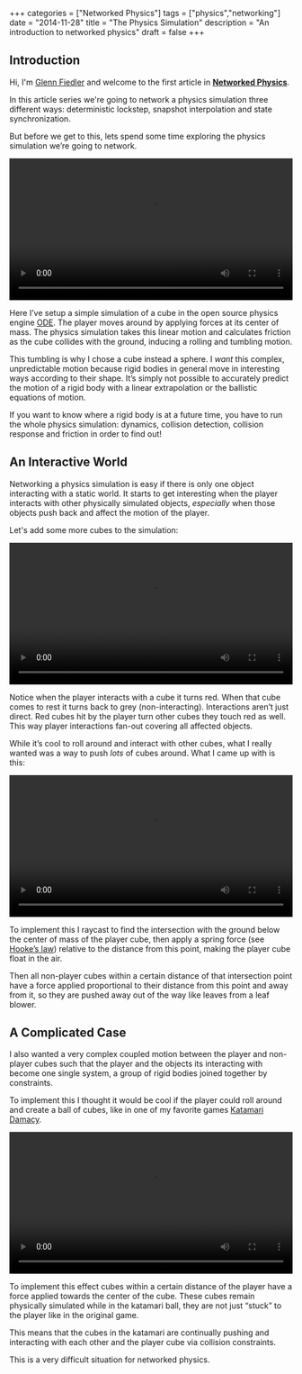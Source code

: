 +++
categories = ["Networked Physics"]
tags = ["physics","networking"]
date = "2014-11-28"
title = "The Physics Simulation"
description = "An introduction to networked physics"
draft = false
+++

## Introduction

Hi, I'm [Glenn Fiedler](/about) and welcome to the first article in **[Networked Physics](/categories/networked-physics/)**.

In this article series we're going to network a physics simulation three different ways: deterministic lockstep, snapshot interpolation and state synchronization.

But before we get to this, lets spend some time exploring the physics simulation we’re going to network.

<video preload="auto" autoplay="autoplay" loop="loop" width="100%">
<source src="http://new.gafferongames.com/videos/the_physics_simulation_cube.mp4" type="video/mp4" />
<source src="http://new.gafferongames.com/videos/the_physics_simulation_cube.webm" type="video/webm" />
Your browser does not support the video tag.
</video>

Here I’ve setup a simple simulation of a cube in the open source physics engine [ODE](http://www.ode.org). The player moves around by applying forces at its center of mass. The physics simulation takes this linear motion and calculates friction as the cube collides with the ground, inducing a rolling and tumbling motion.

This tumbling is why I chose a cube instead a sphere. I _want_ this complex, unpredictable motion because rigid bodies in general move in interesting ways according to their shape. It’s simply not possible to accurately predict the motion of a rigid body with a linear extrapolation or the ballistic equations of motion. 

If you want to know where a rigid body is at a future time, you have to run the whole physics simulation: dynamics, collision detection, collision response and friction in order to find out!

## An Interactive World

Networking a physics simulation is easy if there is only one object interacting with a static world. It starts to get interesting when the player interacts with other physically simulated objects, _especially_ when those objects push back and affect the motion of the player. 

Let's add some more cubes to the simulation:

<video preload="auto" autoplay="autoplay" loop="loop" width="100%">
<source src="http://new.gafferongames.com/videos/the_physics_simulation_cubes_roll.mp4" type="video/mp4" />
<source src="http://new.gafferongames.com/videos/the_physics_simulation_cubes_roll.webm" type="video/webm" />
Your browser does not support the video tag.
</video>

Notice when the player interacts with a cube it turns red. When that cube comes to rest it turns back to grey (non-interacting). Interactions aren’t just direct. Red cubes hit by the player turn other cubes they touch red as well. This way player interactions fan-out covering all affected objects.

While it’s cool to roll around and interact with other cubes, what I really wanted was a way to push _lots_ of cubes around. What I came up with is this:

<video preload="auto" autoplay="autoplay" loop="loop" width="100%">
<source src="http://new.gafferongames.com/videos/the_physics_simulation_cubes_blow.mp4" type="video/mp4" />
<source src="http://new.gafferongames.com/videos/the_physics_simulation_cubes_blow.webm" type="video/webm" />
Your browser does not support the video tag.
</video>

To implement this I raycast to find the intersection with the ground below the center of mass of the player cube, then apply a spring force (see [Hooke’s law](https://en.wikipedia.org/wiki/Hooke%27s_law)) relative to the distance from this point, making the player cube float in the air.

Then all non-player cubes within a certain distance of that intersection point have a force applied proportional to their distance from this point and away from it, so they are pushed away out of the way like leaves from a leaf blower.

## A Complicated Case

I also wanted a very complex coupled motion between the player and non-player cubes such that the player and the objects its interacting with become one single system, a group of rigid bodies joined together by constraints. 

To implement this I thought it would be cool if the player could roll around and create a ball of cubes, like in one of my favorite games [Katamari Damacy](https://en.wikipedia.org/wiki/Katamari_Damacy).

<video preload="auto" autoplay="autoplay" loop="loop" width="100%">
<source src="http://new.gafferongames.com/videos/the_physics_simulation_cubes_katamari.mp4" type="video/mp4" />
<source src="http://new.gafferongames.com/videos/the_physics_simulation_cubes_katamari.webm" type="video/webm" />
Your browser does not support the video tag.
</video>

To implement this effect cubes within a certain distance of the player have a force applied towards the center of the cube. These cubes remain physically simulated while in the katamari ball, they are not just “stuck” to the player like in the original game. 

This means that the cubes in the katamari are continually pushing and interacting with each other and the player cube via collision constraints. 

This is a very difficult situation for networked physics.
